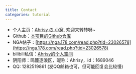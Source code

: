 ```yaml
---
title: Contact
categories: tutorial
---
```

- 个人主页：[Ahrisy の 小窝](https://ahrisy.com), 欢迎来转转呀~
- Github：[本项目的Github仓库](#)
- NGA帖子：[https://nga.178.com/read.php?tid=23026578](https://nga.178.com/read.php?tid=23026578)
- bilibili私信：[Ahrisy的个人空间](https://space.bilibili.com/4847326)
- 阴阳师：鸣麓逐浪区，昵称：Ahrisy，id：1689046
- QQ: 1282519861 (发QQ邮箱也可，但可能回复会比较慢)

